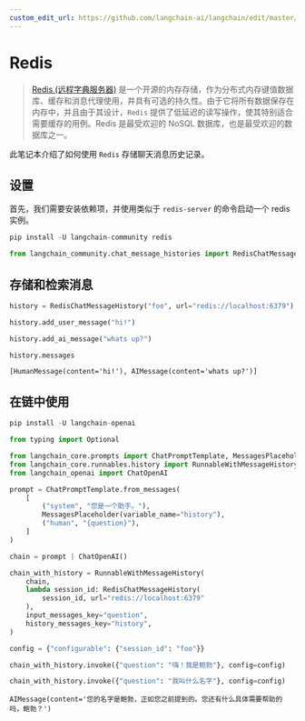 ```yaml
---
custom_edit_url: https://github.com/langchain-ai/langchain/edit/master/docs/docs/integrations/memory/redis_chat_message_history.ipynb
---
```


# Redis

>[Redis (远程字典服务器)](https://en.wikipedia.org/wiki/Redis) 是一个开源的内存存储，作为分布式内存键值数据库、缓存和消息代理使用，并具有可选的持久性。由于它将所有数据保存在内存中，并且由于其设计，`Redis` 提供了低延迟的读写操作，使其特别适合需要缓存的用例。Redis 是最受欢迎的 NoSQL 数据库，也是最受欢迎的数据库之一。

此笔记本介绍了如何使用 `Redis` 存储聊天消息历史记录。

## 设置
首先，我们需要安装依赖项，并使用类似于 `redis-server` 的命令启动一个 redis 实例。


```python
pip install -U langchain-community redis
```


```python
from langchain_community.chat_message_histories import RedisChatMessageHistory
```

## 存储和检索消息


```python
history = RedisChatMessageHistory("foo", url="redis://localhost:6379")

history.add_user_message("hi!")

history.add_ai_message("whats up?")
```


```python
history.messages
```



```output
[HumanMessage(content='hi!'), AIMessage(content='whats up?')]
```

## 在链中使用


```python
pip install -U langchain-openai
```


```python
from typing import Optional

from langchain_core.prompts import ChatPromptTemplate, MessagesPlaceholder
from langchain_core.runnables.history import RunnableWithMessageHistory
from langchain_openai import ChatOpenAI
```


```python
prompt = ChatPromptTemplate.from_messages(
    [
        ("system", "您是一个助手。"),
        MessagesPlaceholder(variable_name="history"),
        ("human", "{question}"),
    ]
)

chain = prompt | ChatOpenAI()

chain_with_history = RunnableWithMessageHistory(
    chain,
    lambda session_id: RedisChatMessageHistory(
        session_id, url="redis://localhost:6379"
    ),
    input_messages_key="question",
    history_messages_key="history",
)

config = {"configurable": {"session_id": "foo"}}

chain_with_history.invoke({"question": "嗨！我是鲍勃"}, config=config)

chain_with_history.invoke({"question": "我叫什么名字"}, config=config)
```



```output
AIMessage(content='您的名字是鲍勃，正如您之前提到的。您还有什么具体需要帮助的吗，鲍勃？')
```